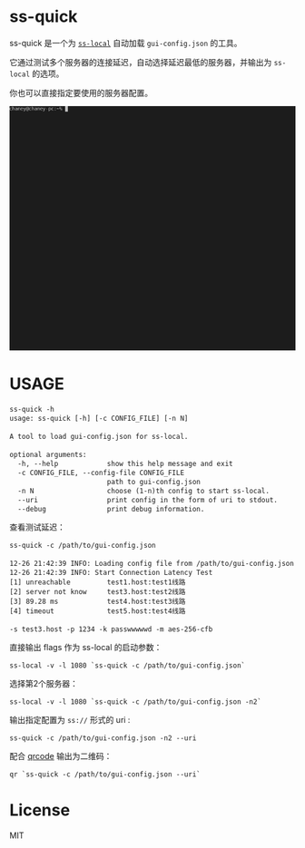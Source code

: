 # ss-quick

ss-quick 是一个为 [`ss-local`](https://github.com/shadowsocks/shadowsocks-libev) 自动加载 `gui-config.json` 的工具。

它通过测试多个服务器的连接延迟，自动选择延迟最低的服务器，并输出为 `ss-local` 的选项。

你也可以直接指定要使用的服务器配置。

![screenshot](screenshot.gif)

# USAGE

```
ss-quick -h
usage: ss-quick [-h] [-c CONFIG_FILE] [-n N]

A tool to load gui-config.json for ss-local.

optional arguments:
  -h, --help            show this help message and exit
  -c CONFIG_FILE, --config-file CONFIG_FILE
                        path to gui-config.json
  -n N                  choose (1-n)th config to start ss-local.
  --uri                 print config in the form of uri to stdout.
  --debug               print debug information.
```

查看测试延迟：
```
ss-quick -c /path/to/gui-config.json

12-26 21:42:39 INFO: Loading config file from /path/to/gui-config.json
12-26 21:42:39 INFO: Start Connection Latency Test
[1] unreachable         test1.host:test1线路
[2] server not know     test3.host:test2线路
[3] 89.28 ms            test4.host:test3线路
[4] timeout             test5.host:test4线路

-s test3.host -p 1234 -k passwwwwwd -m aes-256-cfb
```

直接输出 flags 作为 ss-local 的启动参数：
```
ss-local -v -l 1080 `ss-quick -c /path/to/gui-config.json`
```

选择第2个服务器：
```
ss-local -v -l 1080 `ss-quick -c /path/to/gui-config.json -n2`
```

输出指定配置为 `ss://` 形式的 uri :
```
ss-quick -c /path/to/gui-config.json -n2 --uri
```

配合 [qrcode](https://github.com/lincolnloop/python-qrcode) 输出为二维码：
```
qr `ss-quick -c /path/to/gui-config.json --uri`
```

# License
MIT
